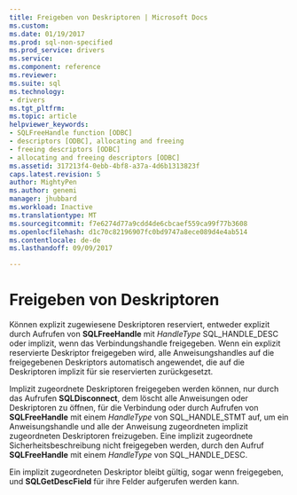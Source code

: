 ```yaml
---
title: Freigeben von Deskriptoren | Microsoft Docs
ms.custom: 
ms.date: 01/19/2017
ms.prod: sql-non-specified
ms.prod_service: drivers
ms.service: 
ms.component: reference
ms.reviewer: 
ms.suite: sql
ms.technology:
- drivers
ms.tgt_pltfrm: 
ms.topic: article
helpviewer_keywords:
- SQLFreeHandle function [ODBC]
- descriptors [ODBC], allocating and freeing
- freeing descriptors [ODBC]
- allocating and freeing descriptors [ODBC]
ms.assetid: 317213f4-0ebb-4bf8-a37a-4d6b1313823f
caps.latest.revision: 5
author: MightyPen
ms.author: genemi
manager: jhubbard
ms.workload: Inactive
ms.translationtype: MT
ms.sourcegitcommit: f7e6274d77a9cdd4de6cbcaef559ca99f77b3608
ms.openlocfilehash: d1c70c82196907fc0bd9747a8ece089d4e4ab514
ms.contentlocale: de-de
ms.lasthandoff: 09/09/2017

---
```

# <a name="freeing-descriptors"></a>Freigeben von Deskriptoren
Können explizit zugewiesene Deskriptoren reserviert, entweder explizit durch Aufrufen von **SQLFreeHandle** mit *HandleType* SQL_HANDLE_DESC oder implizit, wenn das Verbindungshandle freigegeben. Wenn ein explizit reservierte Deskriptor freigegeben wird, alle Anweisungshandles auf die freigegebenen Deskriptors automatisch angewendet, die auf die Deskriptoren implizit für sie reservierten zurückgesetzt.  
  
 Implizit zugeordnete Deskriptoren freigegeben werden können, nur durch das Aufrufen **SQLDisconnect**, dem löscht alle Anweisungen oder Deskriptoren zu öffnen, für die Verbindung oder durch Aufrufen von **SQLFreeHandle** mit einem  *HandleType* von SQL_HANDLE_STMT auf, um ein Anweisungshandle und alle der Anweisung zugeordneten implizit zugeordneten Deskriptoren freizugeben. Eine implizit zugeordnete Sicherheitsbeschreibung nicht freigegeben werden, durch den Aufruf **SQLFreeHandle** mit einem *HandleType* von SQL_HANDLE_DESC.  
  
 Ein implizit zugeordneten Deskriptor bleibt gültig, sogar wenn freigegeben, und **SQLGetDescField** für ihre Felder aufgerufen werden kann.


